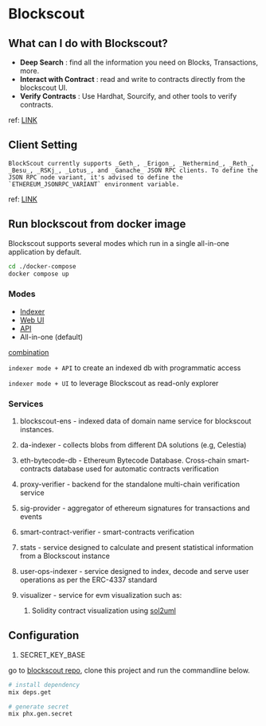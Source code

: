 # Blockscout

## What can I do with Blockscout?

-   **Deep Search** : find all the information you need on Blocks, Transactions, more.
-   **Interact with Contract** : read and write to contracts directly from the blockscout UI.
-   **Verify Contracts** : Use Hardhat, Sourcify, and other tools to verify contracts.

ref: [LINK](https://docs.blockscout.com/about/features)

## Client Setting

    BlockScout currently supports _Geth_, _Erigon_, _Nethermind_, _Reth_, _Besu_, _RSKj_, _Lotus_, and _Ganache_ JSON RPC clients. To define the JSON RPC node variant, it's advised to define the `ETHEREUM_JSONRPC_VARIANT` environment variable.

ref: [LINK](https://docs.blockscout.com/setup/requirements/client-settings)

## Run blockscout from docker image

Blockscout supports several modes which run in a single all-in-one application by default.

```bash
cd ./docker-compose
docker compose up
```

### Modes

-   [Indexer](https://docs.blockscout.com/setup/information-and-settings/separate-indexer-web-app-and-api#indexer-mode)
-   [Web UI](https://docs.blockscout.com/setup/information-and-settings/separate-indexer-web-app-and-api#web-application-mode)
-   [API](https://docs.blockscout.com/setup/information-and-settings/separate-indexer-web-app-and-api#api-mode)
-   All-in-one (default)

<ins>combination</ins>

`indexer mode + API` to create an indexed db with programmatic access

`indexer mode + UI` to leverage Blockscout as read-only explorer

### Services

1. blockscout-ens - indexed data of domain name service for blockscout instances.

2. da-indexer - collects blobs from different DA solutions (e.g, Celestia)

3. eth-bytecode-db - Ethereum Bytecode Database. Cross-chain smart-contracts database used for automatic contracts verification

4. proxy-verifier - backend for the standalone multi-chain verification service

5. sig-provider - aggregator of ethereum signatures for transactions and events

6. smart-contract-verifier - smart-contracts verification

7. stats - service designed to calculate and present statistical information from a Blockscout instance

8. user-ops-indexer - service designed to index, decode and serve user operations as per the ERC-4337 standard

9. visualizer - service for evm visualization such as:
    1. Solidity contract visualization using [sol2uml](https://www.npmjs.com/package/sol2uml)

## Configuration

1. SECRET_KEY_BASE

go to [blockscout repo](https://github.com/blockscout/blockscout), clone this project and run the commandline below.

```sh
# install dependency
mix deps.get

# generate secret
mix phx.gen.secret
```
